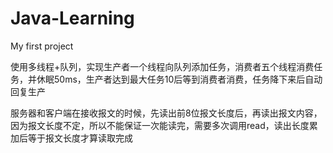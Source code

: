 # Java-Learning
My first project  
  
使用多线程+队列，实现生产者一个线程向队列添加任务，消费者五个线程消费任务，并休眠50ms，生产者达到最大任务10后等到消费者消费，任务降下来后自动回复生产  
  
服务器和客户端在接收报文的时候，先读出前8位报文长度后，再读出报文内容，因为报文长度不定，所以不能保证一次能读完，需要多次调用read，读出长度累加后等于报文长度才算读取完成

